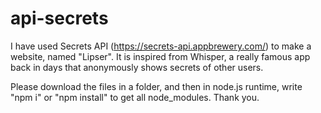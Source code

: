 # api-secrets
I have used Secrets API (https://secrets-api.appbrewery.com/) to make a website, named "Lipser". It is inspired from Whisper, a really famous app back in days that anonymously shows secrets of other users.

Please download the files in a folder, and then in node.js runtime, write "npm i" or "npm install" to get all node_modules. Thank you.
